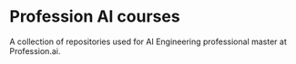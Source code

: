 # Profession AI courses

A collection of repositories used for AI Engineering professional master at Profession.ai.

